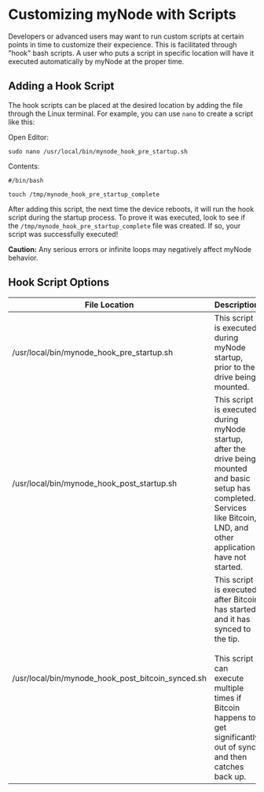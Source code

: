 # Customizing myNode with Scripts

Developers or advanced users may want to run custom scripts at certain points in time to customize their expecience. This is facilitated through "hook" bash scripts. A user who puts a script in specific location will have it executed automatically by myNode at the proper time.

## Adding a Hook Script

The hook scripts can be placed at the desired location by adding the file through the Linux terminal. For example, you can use `nano` to create a script like this:

Open Editor:

`sudo nano /usr/local/bin/mynode_hook_pre_startup.sh`

Contents:
```
#/bin/bash

touch /tmp/mynode_hook_pre_startup_complete
```

After adding this script, the next time the device reboots, it will run the hook script during the startup process. To prove it was executed, look to see if the `/tmp/mynode_hook_pre_startup_complete` file was created. If so, your script was successfully executed!

<b>Caution:</b> Any serious errors or infinite loops may negatively affect myNode behavior.

## Hook Script Options

| File Location | Description |
| --- | --- |
| /usr/local/bin/mynode_hook_pre_startup.sh | This script is executed during myNode startup, prior to the drive being mounted. |
| /usr/local/bin/mynode_hook_post_startup.sh | This script is executed during myNode startup, after the drive being mounted and basic setup has completed. Services like Bitcoin, LND, and other applications have not started. |
| /usr/local/bin/mynode_hook_post_bitcoin_synced.sh | This script is executed after Bitcoin has started and it has synced to the tip.<br/><br/>This script can execute multiple times if Bitcoin happens to get significantly out of sync and then catches back up. |


